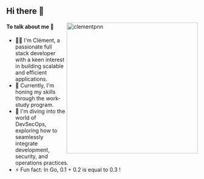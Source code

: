 ## Hi there 👋

<div>
  <img width=345px align="right" src='https://github-readme-stats.vercel.app/api/top-langs/?username=clementpnn&layout=compact&theme=default' alt="clementpnn" />
</div>

#### To talk about me 🎯
- 👨‍💻 I'm Clément, a passionate full stack developer with a keen interest in building scalable and efficient applications.
- 💼 Currently, I'm honing my skills through the work-study program.
- 🌱 I'm diving into the world of DevSecOps, exploring how to seamlessly integrate development, security, and operations practices.
- ⚡ Fun fact: In Go, 0.1 + 0.2 is equal to 0.3 !
